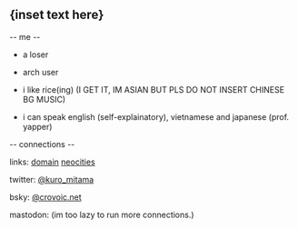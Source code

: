 ## {inset text here}

-- me --
- a loser

- arch user

- i like rice(ing) (I GET IT, IM ASIAN BUT PLS DO NOT INSERT CHINESE BG MUSIC)

- i can speak english (self-explainatory), vietnamese and japanese (prof. yapper)

-- connections --

links: [domain](https://crovoic.net) [neocities](https://crovoic.neocities.org/)

twitter: [@kuro_mitama](https://x.com/Kuro_Mitama) 

bsky: [@crovoic.net](https://bsky.app/profile/crovoic.net)

mastodon: (im too lazy to run more connections.)
